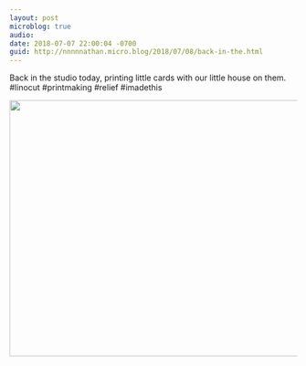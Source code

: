 ```yaml
---
layout: post
microblog: true
audio: 
date: 2018-07-07 22:00:04 -0700
guid: http://nnnnnathan.micro.blog/2018/07/08/back-in-the.html
---
```

Back in the studio today, printing little cards with our little house on them. #linocut #printmaking #relief #imadethis

<img src="http://status.yergler.net/uploads/2018/8ce50eb6ab.jpg" width="600" height="449" />
